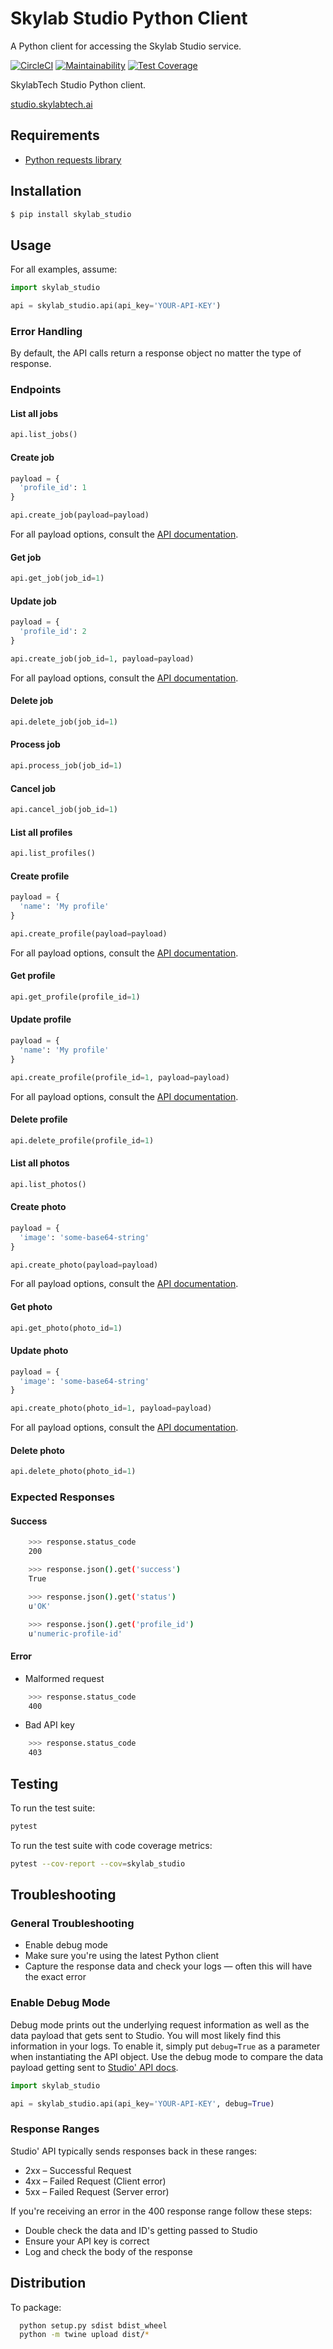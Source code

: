 # Skylab Studio Python Client
A Python client for accessing the Skylab Studio service.

[![CircleCI](https://circleci.com/gh/skylab-tech/studio_client_python.svg?style=svg)](https://circleci.com/gh/skylab-tech/studio_client_python)
[![Maintainability](https://api.codeclimate.com/v1/badges/6e3316f60d72a9ca9276/maintainability)](https://codeclimate.com/github/skylab-tech/studio_client_python/maintainability)
[![Test Coverage](https://api.codeclimate.com/v1/badges/6e3316f60d72a9ca9276/test_coverage)](https://codeclimate.com/github/skylab-tech/studio_client_python/test_coverage)

SkylabTech Studio Python client.

[studio.skylabtech.ai](https://studio.skylabtech.ai)

## Requirements

- [Python requests library](http://docs.python-requests.org/en/master/user/install/#install)

## Installation

```bash
$ pip install skylab_studio
```

## Usage

For all examples, assume:

```python
import skylab_studio

api = skylab_studio.api(api_key='YOUR-API-KEY')
```

### Error Handling

By default, the API calls return a response object no matter the type of response.

### Endpoints

#### List all jobs

```python
api.list_jobs()
```

#### Create job

```python
payload = {
  'profile_id': 1
}

api.create_job(payload=payload)
```

For all payload options, consult the [API documentation](http://docs.studio.skylabtech.ai/#operation/createJob).

#### Get job

```python
api.get_job(job_id=1)
```

#### Update job

```python
payload = {
  'profile_id': 2
}

api.create_job(job_id=1, payload=payload)
```

For all payload options, consult the [API documentation](http://docs.studio.skylabtech.ai/#operation/updateJobById).

#### Delete job

```python
api.delete_job(job_id=1)
```

#### Process job

```python
api.process_job(job_id=1)
```

#### Cancel job

```python
api.cancel_job(job_id=1)
```

#### List all profiles

```python
api.list_profiles()
```

#### Create profile

```python
payload = {
  'name': 'My profile'
}

api.create_profile(payload=payload)
```

For all payload options, consult the [API documentation](http://docs.studio.skylabtech.ai/#operation/createProfile).

#### Get profile

```python
api.get_profile(profile_id=1)
```

#### Update profile

```python
payload = {
  'name': 'My profile'
}

api.create_profile(profile_id=1, payload=payload)
```

For all payload options, consult the [API documentation](http://docs.studio.skylabtech.ai/#operation/updateProfileById).

#### Delete profile

```python
api.delete_profile(profile_id=1)
```

#### List all photos

```python
api.list_photos()
```

#### Create photo

```python
payload = {
  'image': 'some-base64-string'
}

api.create_photo(payload=payload)
```

For all payload options, consult the [API documentation](http://docs.studio.skylabtech.ai/#operation/createPhoto).

#### Get photo

```python
api.get_photo(photo_id=1)
```

#### Update photo

```python
payload = {
  'image': 'some-base64-string'
}

api.create_photo(photo_id=1, payload=payload)
```

For all payload options, consult the [API documentation](http://docs.studio.skylabtech.ai/#operation/updatePhotoById).

#### Delete photo

```python
api.delete_photo(photo_id=1)
```

### Expected Responses

#### Success

```bash
    >>> response.status_code
    200

    >>> response.json().get('success')
    True

    >>> response.json().get('status')
    u'OK'

    >>> response.json().get('profile_id')
    u'numeric-profile-id'
```

#### Error

- Malformed request

```bash
    >>> response.status_code
    400
```

- Bad API key

```bash
    >>> response.status_code
    403
```

## Testing

To run the test suite:

```bash
pytest
```

To run the test suite with code coverage metrics:

```bash
pytest --cov-report --cov=skylab_studio
```

## Troubleshooting

### General Troubleshooting

- Enable debug mode
- Make sure you're using the latest Python client
- Capture the response data and check your logs &mdash; often this will have the exact error

### Enable Debug Mode

Debug mode prints out the underlying request information as well as the data
payload that gets sent to Studio. You will most likely find this information
in your logs. To enable it, simply put `debug=True` as a parameter when instantiating
the API object. Use the debug mode to compare the data payload getting
sent to [Studio' API docs](http://docs.studio.skylabtech.ai/#).

```python
import skylab_studio

api = skylab_studio.api(api_key='YOUR-API-KEY', debug=True)
```

### Response Ranges

Studio' API typically sends responses back in these ranges:

- 2xx – Successful Request
- 4xx – Failed Request (Client error)
- 5xx – Failed Request (Server error)

If you're receiving an error in the 400 response range follow these steps:

- Double check the data and ID's getting passed to Studio
- Ensure your API key is correct
- Log and check the body of the response

## Distribution

To package:

```bash
  python setup.py sdist bdist_wheel
  python -m twine upload dist/*
```

